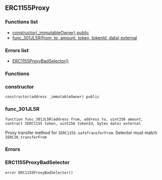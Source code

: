 
## ERC1155Proxy

### Functions list
- [constructor(_immutableOwner) public](#constructor)
- [func_301JL5R(from, to, amount, token, tokenId, data) external](#func_301jl5r)

### Errors list
- [ERC1155ProxyBadSelector() ](#erc1155proxybadselector)

### Functions
### constructor

```solidity
constructor(address _immutableOwner) public
```

### func_301JL5R

```solidity
function func_301JL5R(address from, address to, uint256 amount, contract IERC1155 token, uint256 tokenId, bytes data) external
```
Proxy transfer method for `IERC1155.safeTransferFrom`. Selector must match `IERC20.transferFrom`

### Errors
### ERC1155ProxyBadSelector

```solidity
error ERC1155ProxyBadSelector()
```

